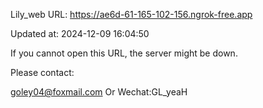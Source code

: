 Lily_web URL: https://ae6d-61-165-102-156.ngrok-free.app

Updated at: 2024-12-09 16:04:50

If you cannot open this URL, the server might be down.

Please contact: 

goley04@foxmail.com Or Wechat:GL_yeaH